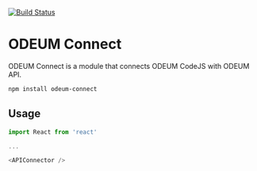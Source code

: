 [![Build Status](https://travis-ci.org/odeum/odeum-connect.svg?branch=master)](https://travis-ci.org/odeum/odeum-connect)

# ODEUM Connect

ODEUM Connect is a module that connects ODEUM CodeJS with ODEUM API.

```sh
npm install odeum-connect
```

## Usage

```javascript
import React from 'react'

...

<APIConnector />
```

